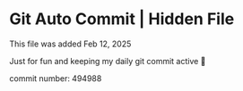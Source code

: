 # Git Auto Commit | Hidden File

This file was added Feb 12, 2025

Just for fun and keeping my daily git commit active 🤪

commit number: 494988
